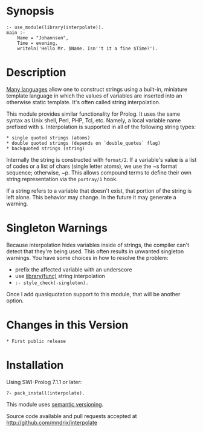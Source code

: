 # Synopsis

    :- use_module(library(interpolate)).
    main :-
        Name = "Johannson",
        Time = evening,
        writeln('Hello Mr. $Name. Isn''t it a fine $Time?').

# Description

[Many
languages](http://rosettacode.org/wiki/String_interpolation_%28included%29)
allow one to construct strings using a built-in, miniature template
language in which the values of variables are inserted into an
otherwise static template.  It's often called string
interpolation.

This module provides similar functionality for Prolog.  It uses the
same syntax as Unix shell, Perl, PHP, Tcl, etc.  Namely, a local
variable name prefixed with `$`.  Interpolation is supported in all of
the following string types:

    * single quoted strings (atoms)
    * double quoted strings (depends on `double_quotes` flag)
    * backquoted strings (string)

Internally the string is constructed with `format/2`.  If a variable's
value is a list of codes or a list of chars (single letter atoms), we
use the ~s format sequence; otherwise, ~p.  This allows compound
terms to define their own string representation via the `portray/1`
hook.

If a string refers to a variable that doesn't exist, that portion of
the string is left alone.  This behavior may change.  In the future it
may generate a warning.

# Singleton Warnings

Because interpolation hides variables inside of strings, the compiler
can't detect that they're being used.  This often results in unwanted
singleton warnings.  You have some choices in how to resolve the
problem:

  * prefix the affected variable with an underscore
  * use [library(func)](http://www.swi-prolog.org/pack/list?p=func) string interpolation
  * `:- style_check(-singleton).`

Once I add quasiquotation support to this module, that will be
another option.

# Changes in this Version

    * First public release

# Installation

Using SWI-Prolog 7.1.1 or later:

    ?- pack_install(interpolate).

This module uses [semantic versioning](http://semver.org/).

Source code available and pull requests accepted at
http://github.com/mndrix/interpolate
